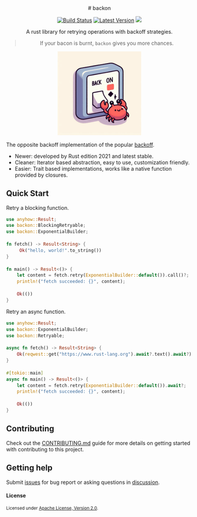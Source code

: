 <div align="center">
  # backon

  [![Build Status]][actions] [![Latest Version]][crates.io] [![](https://img.shields.io/discord/1111711408875393035?logo=discord&label=discord)](https://discord.gg/8ARnvtJePD)

  [Build Status]: https://img.shields.io/github/actions/workflow/status/Xuanwo/backon/ci.yml?branch=main
  [actions]: https://github.com/Xuanwo/backon/actions?query=branch%3Amain
  [Latest Version]: https://img.shields.io/crates/v/backon.svg
  [crates.io]: https://crates.io/crates/backon

  A rust library for retrying operations with backoff strategies.

  > If your bacon is burnt, `backon` gives you more chances.

  <img src="./.github/assets/logo.jpeg" alt="BackON" width="45%" />
</div>

The opposite backoff implementation of the popular [backoff](https://docs.rs/backoff).

- Newer: developed by Rust edition 2021 and latest stable.
- Cleaner: Iterator based abstraction, easy to use, customization friendly.
- Easier: Trait based implementations, works like a native function provided by closures.

## Quick Start

Retry a blocking function.

```rust
use anyhow::Result;
use backon::BlockingRetryable;
use backon::ExponentialBuilder;

fn fetch() -> Result<String> {
     Ok("hello, world!".to_string())
}

fn main() -> Result<()> {
    let content = fetch.retry(ExponentialBuilder::default()).call()?;
    println!("fetch succeeded: {}", content);

    Ok(())
}
```

Retry an async function.

```rust
use anyhow::Result;
use backon::ExponentialBuilder;
use backon::Retryable;

async fn fetch() -> Result<String> {
    Ok(reqwest::get("https://www.rust-lang.org").await?.text().await?)
}

#[tokio::main]
async fn main() -> Result<()> {
    let content = fetch.retry(ExponentialBuilder::default()).await?;
    println!("fetch succeeded: {}", content);

    Ok(())
}
```

## Contributing

Check out the [CONTRIBUTING.md](./CONTRIBUTING.md) guide for more details on getting started with contributing to this
project.

## Getting help

Submit [issues](https://github.com/Xuanwo/backon/issues/new/choose) for bug report or asking questions
in [discussion](https://github.com/Xuanwo/backon/discussions/new?category=q-a).

#### License

<sup>
Licensed under <a href="./LICENSE">Apache License, Version 2.0</a>.
</sup>
